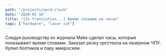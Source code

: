 ```yaml
---
path: "/projects/word-clock"
date: "2020-05-16"
title: "[In translation...] Время словами на часах"
tags: ["hardware", "laser cut"]
---
```


Следуя руководству из журнала Make сделал часы, которые показывают время словами. Заказал резку оргстекла на лазерном ЧПУ. Купил болтиков и пару микросхем.